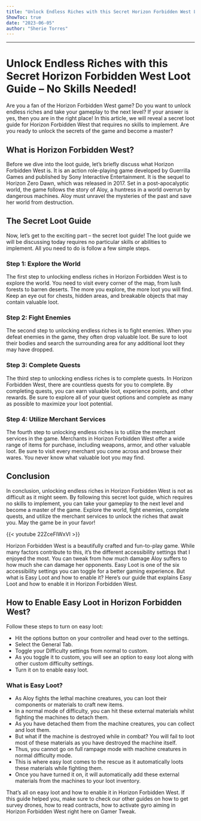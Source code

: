 ```yaml
---
title: "Unlock Endless Riches with this Secret Horizon Forbidden West Loot Guide - No Skills Needed!"
ShowToc: true 
date: "2023-06-05"
author: "Sherie Torres"
---
```

*****
# Unlock Endless Riches with this Secret Horizon Forbidden West Loot Guide – No Skills Needed!

Are you a fan of the Horizon Forbidden West game? Do you want to unlock endless riches and take your gameplay to the next level? If your answer is yes, then you are in the right place! In this article, we will reveal a secret loot guide for Horizon Forbidden West that requires no skills to implement. Are you ready to unlock the secrets of the game and become a master?

## What is Horizon Forbidden West?

Before we dive into the loot guide, let’s briefly discuss what Horizon Forbidden West is. It is an action role-playing game developed by Guerrilla Games and published by Sony Interactive Entertainment. It is the sequel to Horizon Zero Dawn, which was released in 2017. Set in a post-apocalyptic world, the game follows the story of Aloy, a huntress in a world overrun by dangerous machines. Aloy must unravel the mysteries of the past and save her world from destruction.

## The Secret Loot Guide

Now, let’s get to the exciting part – the secret loot guide! The loot guide we will be discussing today requires no particular skills or abilities to implement. All you need to do is follow a few simple steps.

### Step 1: Explore the World

The first step to unlocking endless riches in Horizon Forbidden West is to explore the world. You need to visit every corner of the map, from lush forests to barren deserts. The more you explore, the more loot you will find. Keep an eye out for chests, hidden areas, and breakable objects that may contain valuable loot.

### Step 2: Fight Enemies

The second step to unlocking endless riches is to fight enemies. When you defeat enemies in the game, they often drop valuable loot. Be sure to loot their bodies and search the surrounding area for any additional loot they may have dropped.

### Step 3: Complete Quests

The third step to unlocking endless riches is to complete quests. In Horizon Forbidden West, there are countless quests for you to complete. By completing quests, you can earn valuable loot, experience points, and other rewards. Be sure to explore all of your quest options and complete as many as possible to maximize your loot potential.

### Step 4: Utilize Merchant Services

The fourth step to unlocking endless riches is to utilize the merchant services in the game. Merchants in Horizon Forbidden West offer a wide range of items for purchase, including weapons, armor, and other valuable loot. Be sure to visit every merchant you come across and browse their wares. You never know what valuable loot you may find.

## Conclusion

In conclusion, unlocking endless riches in Horizon Forbidden West is not as difficult as it might seem. By following this secret loot guide, which requires no skills to implement, you can take your gameplay to the next level and become a master of the game. Explore the world, fight enemies, complete quests, and utilize the merchant services to unlock the riches that await you. May the game be in your favor!

{{< youtube 22ZceFIWxVI >}} 



Horizon Forbidden West is a beautifully crafted and fun-to-play game. While many factors contribute to this, it’s the different accessibility settings that I enjoyed the most. You can tweak from how much damage Aloy suffers to how much she can damage her opponents. Easy Loot is one of the six accessibility settings you can toggle for a better gaming experience. But what is Easy Loot and how to enable it? Here’s our guide that explains Easy Loot and how to enable it in Horizon Forbidden West.
 
## How to Enable Easy Loot in Horizon Forbidden West?
 
Follow these steps to turn on easy loot:
 
- Hit the options button on your controller and head over to the settings.
 - Select the General Tab.
 - Toggle your Difficulty settings from normal to custom.
 - As you toggle it to custom, you will see an option to easy loot along with other custom difficulty settings.
 - Turn it on to enable easy loot.

 
### What is Easy Loot?
 

 
- As Aloy fights the lethal machine creatures, you can loot their components or materials to craft new items.
 - In a normal mode of difficulty, you can hit these external materials whilst fighting the machines to detach them.
 - As you have detached them from the machine creatures, you can collect and loot them.
 - But what if the machine is destroyed while in combat? You will fail to loot most of these materials as you have destroyed the machine itself.
 - Thus, you cannot go on full rampage mode with machine creatures in normal difficulty mode.
 - This is where easy loot comes to the rescue as it automatically loots these materials while fighting them.
 - Once you have turned it on, it will automatically add these external materials from the machines to your loot inventory.

 
That’s all on easy loot and how to enable it in Horizon Forbidden West. If this guide helped you, make sure to check our other guides on how to get survey drones, how to read contracts,  how to activate gyro aiming in Horizon Forbidden West right here on Gamer Tweak.





